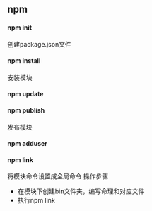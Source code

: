 ## npm

#### npm init
创建package.json文件

#### npm install 
安装模块

#### npm update

#### npm publish
发布模块

#### npm adduser

#### npm link
将模块命令设置成全局命令
操作步骤
* 在模块下创建bin文件夹，编写命理和对应文件
* 执行npm link
